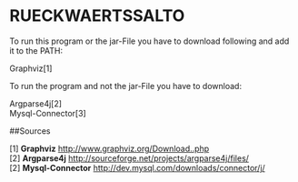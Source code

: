 # RUECKWAERTSSALTO
To run this program or the jar-File you have to download following and add it to the PATH:  

Graphviz[1]  

To run the program and not the jar-File you have to download:  

Argparse4j[2]  
Mysql-Connector[3]  


##Sources  

[1] **Graphviz** http://www.graphviz.org/Download..php  
[2] **Argparse4j** http://sourceforge.net/projects/argparse4j/files/  
[2] **Mysql-Connector** http://dev.mysql.com/downloads/connector/j/  
